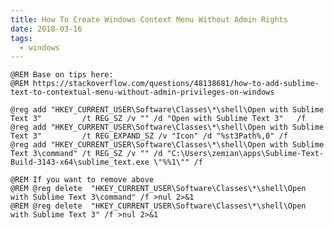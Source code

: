 ```yaml
---
title: How To Create Windows Context Menu Without Admin Rights
date: 2018-03-16
tags:
  - windows
---
```


    @REM Base on tips here:
    @REM https://stackoverflow.com/questions/48138681/how-to-add-sublime-text-to-contextual-menu-without-admin-privileges-on-windows

    @reg add "HKEY_CURRENT_USER\Software\Classes\*\shell\Open with Sublime Text 3"         /t REG_SZ /v "" /d "Open with Sublime Text 3"   /f
    @reg add "HKEY_CURRENT_USER\Software\Classes\*\shell\Open with Sublime Text 3"         /t REG_EXPAND_SZ /v "Icon" /d "%st3Path%,0" /f
    @reg add "HKEY_CURRENT_USER\Software\Classes\*\shell\Open with Sublime Text 3\command" /t REG_SZ /v "" /d "C:\Users\zemian\apps\Sublime-Text-Build-3143-x64\sublime_text.exe \"%%1\"" /f

    @REM If you want to remove above
    @REM @reg delete  "HKEY_CURRENT_USER\Software\Classes\*\shell\Open with Sublime Text 3\command" /f >nul 2>&1
    @REM @reg delete  "HKEY_CURRENT_USER\Software\Classes\*\shell\Open with Sublime Text 3" /f >nul 2>&1
